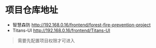 # 项目仓库地址

- 智慧森防 http://192.168.0.16/frontend/forest-fire-prevention-project
- Titans-UI http://192.168.0.16/frontend/Titans-UI

> 需要先配置项目权限才可进入